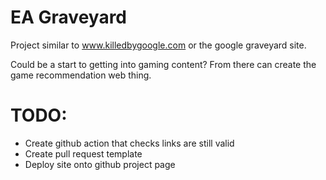# EA Graveyard

Project similar to www.killedbygoogle.com or the google graveyard site.

Could be a start to getting into gaming content? From there can create the game recommendation web thing.


# TODO:
- Create github action that checks links are still valid
- Create pull request template
- Deploy site onto github project page